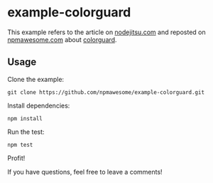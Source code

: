 example-colorguard
===================

This example refers to the article on [nodejitsu.com][1] and reposted on [npmawesome.com][2] about [colorguard][3].

## Usage

Clone the example:

    git clone https://github.com/npmawesome/example-colorguard.git

Install dependencies:

    npm install

Run the test:

    npm test

Profit!

If you have questions, feel free to leave a comments!

[1]: http://blog.nodejitsu.com/npmawesome-keep-colors-sane-in-your-css-files-with-colorguard/
[2]: http://npmawesome.com/posts/2014-07-09-colorguard/
[3]: https://github.com/SlexAxton/css-colorguard
